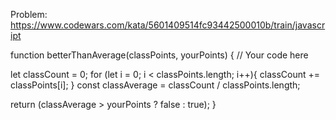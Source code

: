 Problem: https://www.codewars.com/kata/5601409514fc93442500010b/train/javascript

function betterThanAverage(classPoints, yourPoints) {
// Your code here

let classCount = 0;
for (let i = 0; i < classPoints.length; i++){
classCount += classPoints[i];
}
const classAverage = classCount / classPoints.length;

return (classAverage > yourPoints ? false : true);
}
